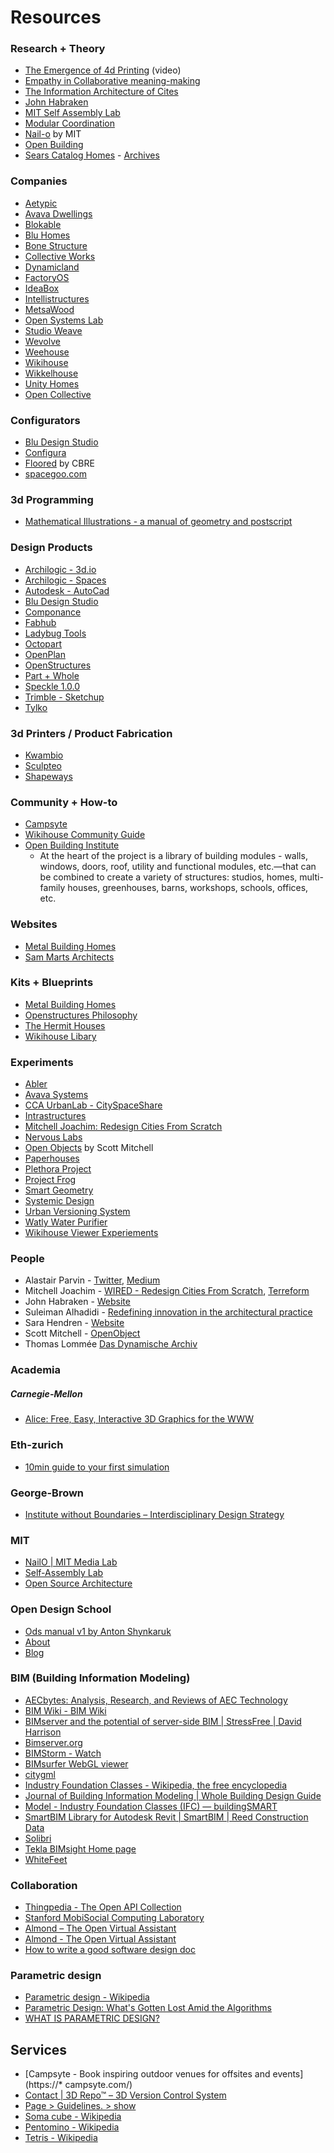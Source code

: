# Resources

### Research + Theory

* [The Emergence of 4d Printing](https://www.ted.com/talks/skylar_tibbits_the_emergence_of_4d_printing) (video)
* [Empathy in Collaborative meaning-making](https://dk-media.s3.amazonaws.com/AA/AL/diapraxis/downloads/294630/Empathy_in_Collaborative_Meaning-Making.pdf)
* [The Information Architecture of Cites](http://zeta.math.utsa.edu/~yxk833/InfoCities.html)
* [John Habraken](http://www.habraken.com/)
* [MIT Self Assembly Lab](https://selfassemblylab.mit.edu/)
* [Modular Coordination](https://s3-us-west-1.amazonaws.com/opentecture/resources/Modular_Coordination.pdf)
* [Nail-o](http://nailo.media.mit.edu/) by MIT
* [Open Building](http://www.open-building.org/ob/concepts.html)
* [Sears Catalog Homes](https://en.wikipedia.org/wiki/Sears_Catalog_Home) - [Archives](http://www.arts-crafts.com/archive/sears/)

### Companies

* [Aetypic](https://aetypic.com/)
* [Avava Dwellings](http://www.avavadwellings.com/)
* [Blokable](http://www.blokable.com/)
* [Blu Homes](https://www.bluhomes.com/)
* [Bone Structure](https://bonestructure.ca/)
* [Collective Works](http://collectiveworks.net/)
* [Dynamicland](https://dynamicland.org/)
* [FactoryOS](https://factoryos.com/)
* [IdeaBox](http://www.ideabox.us/)
* [Intellistructures](https://intellistructures.com/)
* [MetsaWood](https://www.metsawood.com/global/Campaigns/planb/open-source-wood/Pages/default.aspx)
* [Open Systems Lab](https://www.opensystemslab.io)
* [Studio Weave](http://www.studioweave.com/)
* [Wevolve](https://wevolve.us/)
* [Weehouse](http://www.weehouse.com/)
* [Wikihouse](https://wikihouse.cc/)
* [Wikkelhouse](https://www.wikkelhouse.com/)
* [Unity Homes](https://unityhomes.com/)
* [Open Collective](https://opencollective.com/)

### Configurators

* [Blu Design Studio](https://www.bluhomes.com/design_studio/)
* [Configura](https://www.configura.com/)
* [Floored](http://www.floored.com/homepage/) by CBRE
* [spacegoo.com](http://www.spacegoo.com/lignum/index.php?constructor=Demo1)

### 3d Programming

* [Mathematical Illustrations - a manual of geometry and postscript](http://www.math.ubc.ca/~cass/graphics/manual/)

### Design Products

* [Archilogic - 3d.io](https://3d.io/)
* [Archilogic - Spaces](https://spaces.archilogic.com/explore)
* [Autodesk - AutoCad](https://www.autodesk.com/products/autocad/overview)
* [Blu Design Studio](https://www.bluhomes.com/design_studio/)
* [Componance](http://componance.com/)
* [Fabhub](https://www.fabhub.io/)
* [Ladybug Tools](http://ladybug.tools/)
* [Octopart](https://octopart.com/common-parts-library)
* [OpenPlan](http://www.openplan.com/)
* [OpenStructures](http://openstructures.net/)
* [Part + Whole](http://www.partandwhole.com/)
* [Speckle 1.0.0](https://speckle.works/log/versionone/)
* [Trimble - Sketchup](https://www.sketchup.com/)
* [Tylko](https://tylko.com/)

### 3d Printers / Product Fabrication

* [Kwambio](http://kwambio.com/)
* [Sculpteo](https://www.sculpteo.com/en/)
* [Shapeways](https://www.shapeways.com/)

### Community + How-to

* [Campsyte](https://campsyte.com/)
* [Wikihouse Community Guide](https://legacy.gitbook.com/book/harryknight/wikihouse-slack/details)
* [Open Building Institute](https://www.openbuildinginstitute.org/)
	* At the heart of the project is a library of building modules - walls, windows, doors, roof, utility and functional modules, etc.—that can be combined to create a variety of structures: studios, homes, multi-family houses, greenhouses, barns, workshops, schools, offices, etc.

### Websites

* [Metal Building Homes](http://www.metal-building-homes.com/)
* [Sam Marts Architects](http://www.architectsmart.com/)

### Kits + Blueprints

* [Metal Building Homes](http://www.metal-building-homes.com/steel-metal-home-building-kit-of-3500-sq-ft-for-36995/#)
* [Openstructures Philosophy](http://beta.openstructures.net/pages/9#deel5a)
* [The Hermit Houses](http://www.hermithouses.nl/)
* [Wikihouse Libary](https://wikihouse.cc/library)

### Experiments

* [Abler](https://ablersite.org/projects/)
* [Avava Systems](https://www.dezeen.com/2016/08/10/avava-britespace-tiny-house-flat-pack-micro-dwelling-easy-transportation-assembly/)
* [CCA UrbanLab - CitySpaceShare](https://web.archive.org/web/20120709034513/http://ulab.cca.edu/2011/06/opspace/)
* [Intrastructures](http://intrastructures.net/Intrastructures/Concepts_-_Herbus_Habilis.html)
* [Mitchell Joachim: Redesign Cities From Scratch](https://www.wired.com/2008/09/sl-joachim/)
* [Nervous Labs](https://n-e-r-v-o-u-s.com/labs/)
* [Open Objects](http://www.openobject.org/) by Scott Mitchell
* [Paperhouses](https://www.shareable.net/blog/6-stunning-open-source-house-designs-from-paperhouses)
* [Plethora Project](https://www.plethora-project.com/)
* [Project Frog](http://projectfrog.com/)
* [Smart Geometry](https://www.smartgeometry.org/)
* [Systemic Design](https://systemic-design.net/)
* [Urban Versioning System](http://uvs.propositions.org.uk/uvslongver.html)
* [Watly Water Purifier](https://www.telegraph.co.uk/technology/2016/04/23/the-water-purifier-that-also-generates-electricity-and-creates-w/)
* [Wikihouse Viewer Experiements](http://wikihouse.github.io/viewer-experiments/)

### People

* Alastair Parvin - [Twitter](https://twitter.com/AlastairParvin), [Medium](https://medium.com/@AlastairParvin)
* Mitchell Joachim - [WIRED - Redesign Cities From Scratch](https://www.wired.com/2008/09/sl-joachim/), [Terreform](http://www.archinode.com/bio.html)
* John Habraken - [Website](http://www.habraken.com/)
* Suleiman Alhadidi - [Redefining innovation in the architectural practice](http://alhadidi.com/redefining-innovation-in-the-architectural-practice/)
* Sara Hendren - [Website](https://ablersite.org/projects/)
* Scott Mitchell - [OpenObject](http://www.openobject.org/)
* Thomas Lommée [Das Dynamische Archiv](http://dasdynamischearchiv.de/thomas-lommee/)

### Academia

##### Carnegie-Mellon

* [Alice: Free, Easy, Interactive 3D Graphics for the WWW](http://www.alice.org/)

### Eth-zurich

* [10min guide to your first simulation](https://github.com/architecture-building-systems/RC_BuildingSimulator/wiki/10min-guide-to-your-first-simulation)

### George-Brown

* [Institute without Boundaries – Interdisciplinary Design Strategy](http://institutewithoutboundaries.ca/)

### MIT

* [NailO | MIT Media Lab](http://nailo.media.mit.edu/)
* [Self-Assembly Lab](https://selfassemblylab.mit.edu/)
* [Open Source Architecture](http://senseable.mit.edu/osarc/)

### Open Design School

* [Ods manual v1 by Anton Shynkaruk](https://issuu.com/antonshynkaruk/docs/ods_manual_v1)
* [About](https://ods.matera-basilicata2019.it/en/about)
* [Blog](https://ods.matera-basilicata2019.it/en/)

### BIM (Building Information Modeling)

* [AECbytes: Analysis, Research, and Reviews of AEC Technology](http://www.aecbytes.com/index.html)
* [BIM Wiki - BIM Wiki](http://bimwiki.com/)
* [BIMserver and the potential of server-side BIM | StressFree | David Harrison](http://www.stress-free.co.nz/bimserver_and_the_potential_of_serverside_bim)
* [Bimserver.org](http://bimserver.org/)
* [BIMStorm - Watch](http://bimstorm.com/i/WatchBimStorm.php)
* [BIMsurfer WebGL viewer](http://bimsurfer.org/)
* [citygml](http://schemas.opengis.net/citygml/)
* [Industry Foundation Classes - Wikipedia, the free encyclopedia](http://en.wikipedia.org/wiki/Industry_Foundation_Classes)
* [Journal of Building Information Modeling | Whole Building Design Guide](http://www.wbdg.org/references/jbim.php)
* [Model - Industry Foundation Classes (IFC) — buildingSMART](http://buildingsmart.com/standards/ifc)
* [SmartBIM Library for Autodesk Revit | SmartBIM | Reed Construction Data](http://www.reedconstructiondata.com/bim/bim-library/)
* [Solibri](http://www.solibri.com/)
* [Tekla BIMsight Home page](http://www.teklabimsight.com/index.jsp)
* [WhiteFeet](http://www.whitefeet.com/)


### Collaboration

* [Thingpedia - The Open API Collection](https://almond.stanford.edu/thingpedia)
* [Stanford MobiSocial Computing Laboratory](https://mobisocial.stanford.edu/)
* [Almond – The Open Virtual Assistant](https://news.ycombinator.com/item?id=17532003)
* [Almond - The Open Virtual Assistant](https://almond.stanford.edu/)
* [How to write a good software design doc](https://medium.freecodecamp.org/how-to-write-a-good-software-design-document-66fcf019569c)

### Parametric design

* [Parametric design - Wikipedia](https://en.wikipedia.org/wiki/Parametric_design)
* [Parametric Design: What's Gotten Lost Amid the Algorithms](https://www.architectmagazine.com/design/parametric-design-whats-gotten-lost-amid-the-algorithms_o)
* [WHAT IS PARAMETRIC DESIGN?](http://www.parametriccamp.com/en/what-is-parametric-design/)

## Services

* [Campsyte - Book inspiring outdoor venues for offsites and events](https://* campsyte.com/)
* [Contact | 3D Repo™ – 3D Version Control System](http://3drepo.org/contact/)
* [Page > Guidelines. > show](http://beta.openstructures.net/pages/9)
* [Soma cube - Wikipedia](https://en.wikipedia.org/wiki/Soma_cube)
* [Pentomino - Wikipedia](https://en.wikipedia.org/wiki/Pentomino)
* [Tetris - Wikipedia](https://en.wikipedia.org/wiki/Tetris)
